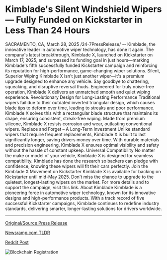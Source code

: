 # Kimblade's Silent Windshield Wipers — Fully Funded on Kickstarter in Less Than 24 Hours

SACRAMENTO, CA, March 28, 2025 /24-7PressRelease/ -- Kimblade, the innovative leader in automotive wiper technology, has done it again. The company's latest breakthrough, Kimblade X, launched on Kickstarter on March 17, 2025, and surpassed its funding goal in just hours—marking Kimblade's fifth successfully funded Kickstarter campaign and reinforcing its reputation for high-performance, game-changing wiper solutions.  Silent, Superior Wiping Kimblade X isn't just another wiper—it's a premium upgrade designed to enhance any vehicle. Say goodbye to chattering, squeaking, and disruptive reversal thuds. Engineered for truly noise-free operation, Kimblade X delivers an unmatched smooth and quiet wiping experience.  Revolutionary Design for Long-Lasting Performance Traditional wipers fail due to their outdated inverted triangular design, which causes blade tips to deform over time, leading to streaks and poor performance. Kimblade X solves this with a rectangular blade structure that maintains its shape, ensuring consistent, streak-free wiping. Made from premium silicone, Kimblade X resists corrosion and wear, outlasting conventional wipers.  Replace and Forget – A Long-Term Investment Unlike standard wipers that require frequent replacements, Kimblade X is built to last significantly longer, saving drivers money over time. With durable materials and precision engineering, Kimblade X ensures optimal visibility and safety without the hassle of constant upkeep.  Universal Compatibility No matter the make or model of your vehicle, Kimblade X is designed for seamless compatibility. Kimblade has done the research so backers can pledge with confidence, knowing these wipers will fit their cars perfectly.  Join the Kimblade X Movement on Kickstarter Kimblade X is available for backing on Kickstarter until mid-May 2025. Don't miss the chance to upgrade to the quietest, longest-lasting wipers on the market.  For more details and to support the campaign, visit this link.  About Kimblade Kimblade is a pioneering force in automotive wiper technology, known for its innovative designs and high-performance products. With a track record of five successful Kickstarter campaigns, Kimblade continues to redefine industry standards, delivering smarter, longer-lasting solutions for drivers worldwide. 

---

[Original/Source Press Release](https://www.24-7pressrelease.com/press-release/521073/kimblades-silent-windshield-wipers-fully-funded-on-kickstarter-in-less-than-24-hours)
                    

[Newsramp.com TLDR](https://newsramp.com/curated-news/kimblade-launches-game-changing-wiper-technology-on-kickstarter/f7b8e4a28f570be340a8bfd889e6a6e6) 

 



[Reddit Post](https://www.reddit.com/r/Business_NewsRamp/comments/1jlpjqs/kimblade_launches_gamechanging_wiper_technology/) 



![Blockchain Registration](https://cdn.newsramp.app/24-7PressRelease/qrcode/253/28/quizXYo_.webp)